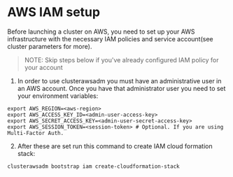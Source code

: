 # AWS IAM setup

Before launching a cluster on AWS, you need to set up your AWS infrastructure with the 
necessary IAM policies and service account(see cluster parameters for more). 

> NOTE:
> Skip steps below if you've already configured IAM policy for your account

1. In order to use clusterawsadm you must have an administrative user in an AWS account. Once you have that
   administrator user you need to set your environment variables:

```
export AWS_REGION=<aws-region>
export AWS_ACCESS_KEY_ID=<admin-user-access-key>
export AWS_SECRET_ACCESS_KEY=<admin-user-secret-access-key>
export AWS_SESSION_TOKEN=<session-token> # Optional. If you are using Multi-Factor Auth.
```

2. After these are set run this command to create IAM cloud formation stack:

```
clusterawsadm bootstrap iam create-cloudformation-stack
```
